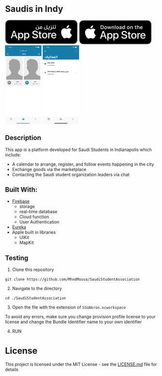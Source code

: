 # Saudis in Indy
[<img src="./Download_on_the_App_Store_Badge_AR_RGB_blk_102417.svg"/>](https://apps.apple.com/us/app/saudis-in-indy/id1378072058)    [<img src="./Download_on_the_App_Store_Badge_US-UK_RGB_blk_092917.svg"/>](https://apps.apple.com/us/app/saudis-in-indy/id1378072058)
<br/>
<img src="images/4.png" width="120px" />       <img src="images/3.png" width="120px" />

## Description
This app is a platform developed for Saudi Students in Indianapolis which include:
* A calendar to arrange, register, and follow events happening in the city
* Exchange goods via the marketplace
* Contacting the Saudi student organization leaders via chat


## Built With:

*  [Firebase](firebase.google.com)
    * storage
    * real-time database
    * Cloud function
    * User Authentication
* [Eureka](https://github.com/xmartlabs/Eureka)
* Apple built in libraries
    * UIKit
    * MapKit


## Testing

1. Clone this repository 

`git clone https://github.com/MhndMousa/SaudiStudentAssociation`

2. Navigate to the directory 

`cd ./SaudiStudentAssociation`

3. Open the file with the extension of `SSUAkron.xcworkspace`

To avoid any errors, make sure you change provision profile license to your license and change the Bundle Identifier name to your own identifier 

4. RUN


# License

This project is licensed under the MIT License - see the [LICENSE.md](LICENSE) file for details


